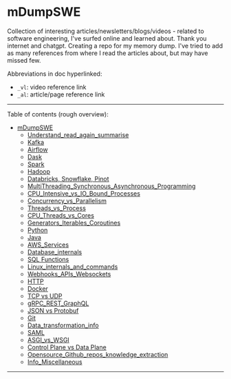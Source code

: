 # mDumpSWE

Collection of interesting articles/newsletters/blogs/videos - related to software engineering, I've surfed online and learned about. Thank you internet and chatgpt. Creating a repo for my memory dump. I've tried to add as many references from where I read the articles about, but may have missed few. 

Abbreviations in doc hyperlinked: 
- `_vl`: video reference link
- `_al`: article/page reference link

------------------------

Table of contents (rough overview): 
- [mDumpSWE](#mdumpswe)
    - [Understand\_read\_again\_summarise](https://github.com/Surajv311/mDumpSWE/tree/main/Understand-Again-Summarise)
    - [Kafka](https://github.com/Surajv311/mDumpSWE/tree/main/Kafka)
    - [Airflow](https://github.com/Surajv311/mDumpSWE/tree/main/Airflow)
    - [Dask](https://github.com/Surajv311/mDumpSWE/tree/main/Dask)
    - [Spark](https://github.com/Surajv311/mDumpSWE/tree/main/Spark)
    - [Hadoop](https://github.com/Surajv311/mDumpSWE/tree/main/Hadoop)
    - [Databricks, Snowflake, Pinot](https://github.com/Surajv311/mDumpSWE/tree/main/Databricks-Snowflake-Pinot)
    - [MultiThreading\_Synchronous\_Asynchronous\_Programming](https://github.com/Surajv311/mDumpSWE/tree/main/Multithreading-Asynchronous-Synchronous)
    - [CPU\_Intensive\_vs\_IO\_Bound\_Processes](https://github.com/Surajv311/mDumpSWE/tree/main/CPUintensive-IObound-process)
    - [Concurrency\_vs\_Parallelism](https://github.com/Surajv311/mDumpSWE/tree/main/Concurrency-vs-Parallelism)
    - [Threads\_vs\_Process](https://github.com/Surajv311/mDumpSWE/tree/main/Threads-vs-Process)
    - [CPU\_Threads\_vs\_Cores](https://github.com/Surajv311/mDumpSWE/tree/main/CPU-Threads-vs-Cores)
    - [Generators\_Iterables\_Coroutines](https://github.com/Surajv311/mDumpSWE/tree/main/Generators-Iterables-Coroutines)
    - [Python](https://github.com/Surajv311/mDumpSWE/tree/main/Python)
    - [Java](https://github.com/Surajv311/mDumpSWE/tree/main/Java)
    - [AWS\_Services](https://github.com/Surajv311/mDumpSWE/tree/main/AWS-Services)
    - [Database\_internals](https://github.com/Surajv311/mDumpSWE/tree/main/Database-internals)
    - [SQL Functions](https://github.com/Surajv311/mDumpSWE/tree/main/SQL-Functions)
    - [Linux\_internals\_and\_commands](https://github.com/Surajv311/mDumpSWE/tree/main/Linux-internals-and-commands)
    - [Webhooks\_APIs\_Websockets](https://github.com/Surajv311/mDumpSWE/tree/main/Webhooks-APIs-Sockets)
    - [HTTP](https://github.com/Surajv311/mDumpSWE/tree/main/HTTP)
    - [Docker](https://github.com/Surajv311/mDumpSWE/tree/main/Docker)
    - [TCP vs UDP](https://github.com/Surajv311/mDumpSWE/tree/main/TCP-UDP)
    - [gRPC\_REST\_GraphQL](https://github.com/Surajv311/mDumpSWE/tree/main/gRPC-REST-GraphQL)
    - [JSON vs Protobuf](https://github.com/Surajv311/mDumpSWE/tree/main/JSON-Protobuf)
    - [Git](https://github.com/Surajv311/mDumpSWE/tree/main/Git)
    - [Data\_transformation\_info](https://github.com/Surajv311/mDumpSWE/tree/main/Data-Transformation)
    - [SAML](https://github.com/Surajv311/mDumpSWE/tree/main/SAML)
    - [ASGI_vs_WSGI](https://github.com/Surajv311/mDumpSWE/tree/main/ASGI-WSGI)
    - [Control Plane vs Data Plane](https://github.com/Surajv311/mDumpSWE/tree/main/ControlPlane-DataPlane)
    - [Opensource\_Github\_repos\_knowledge\_extraction](https://github.com/Surajv311/mDumpSWE/tree/main/Opensource-Repos-KT)
    - [Info\_Miscellaneous](https://github.com/Surajv311/mDumpSWE/tree/main/Info-Miscellaneous)


------------------------
